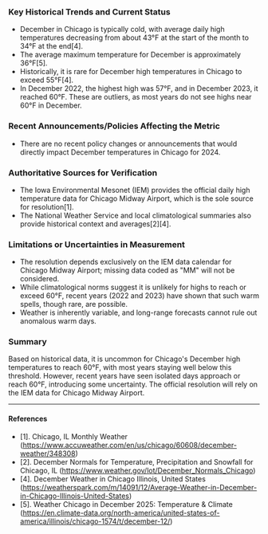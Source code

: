 ### Key Historical Trends and Current Status

- December in Chicago is typically cold, with average daily high temperatures decreasing from about 43°F at the start of the month to 34°F at the end[4].
- The average maximum temperature for December is approximately 36°F[5].
- Historically, it is rare for December high temperatures in Chicago to exceed 55°F[4].
- In December 2022, the highest high was 57°F, and in December 2023, it reached 60°F. These are outliers, as most years do not see highs near 60°F in December.

### Recent Announcements/Policies Affecting the Metric

- There are no recent policy changes or announcements that would directly impact December temperatures in Chicago for 2024.

### Authoritative Sources for Verification

- The Iowa Environmental Mesonet (IEM) provides the official daily high temperature data for Chicago Midway Airport, which is the sole source for resolution[1].
- The National Weather Service and local climatological summaries also provide historical context and averages[2][4].

### Limitations or Uncertainties in Measurement

- The resolution depends exclusively on the IEM data calendar for Chicago Midway Airport; missing data coded as "MM" will not be considered.
- While climatological norms suggest it is unlikely for highs to reach or exceed 60°F, recent years (2022 and 2023) have shown that such warm spells, though rare, are possible.
- Weather is inherently variable, and long-range forecasts cannot rule out anomalous warm days.

### Summary

Based on historical data, it is uncommon for Chicago's December high temperatures to reach 60°F, with most years staying well below this threshold. However, recent years have seen isolated days approach or reach 60°F, introducing some uncertainty. The official resolution will rely on the IEM data for Chicago Midway Airport.

---

#### References

- [1]. Chicago, IL Monthly Weather (https://www.accuweather.com/en/us/chicago/60608/december-weather/348308)
- [2]. December Normals for Temperature, Precipitation and Snowfall for Chicago, IL (https://www.weather.gov/lot/December_Normals_Chicago)
- [4]. December Weather in Chicago Illinois, United States (https://weatherspark.com/m/14091/12/Average-Weather-in-December-in-Chicago-Illinois-United-States)
- [5]. Weather Chicago in December 2025: Temperature & Climate (https://en.climate-data.org/north-america/united-states-of-america/illinois/chicago-1574/t/december-12/)